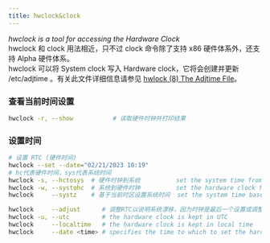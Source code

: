 ```yaml
---
title: hwclock&clock
---
```


*hwclock is a tool for accessing the Hardware Clock*  
hwclock 和 clock 用法相近，只不过 clock 命令除了支持 x86 硬件体系外，还支持 Alpha 硬件体系。  
hwclock 可以将 System clock 写入 Hardware clock，它将会创建并更新 /etc/adjtime 。有关此文件详细信息请参见 [hwlock (8) The Adjtime File](https://man.archlinux.org/man/hwclock.8#The_Adjtime_File)。
### 查看当前时间设置
```bash
hwclock -r, --show           # 读取硬件时钟并打印结果
```
### 设置时间
```bash
# 设置 RTC (硬件时间)
hwclock --set --date="02/21/2023 10:19"
# hc代表硬件时间，sys代表系统时间
hwclock -s, --hctosys  # 硬件时钟到系统 		  set the system time from the hardware clock
hwclock -w, --systohc  # 系统到硬件时钟 		  set the hardware clock from the current system time      
hwclock     --systz    # 基于当前时区设置系统时间  set the system time based on the current timezone

hwclock     --adjust      # 调整RTC以说明系统漂移，因为时钟是最后一个设置或调整的
hwclock -u, --utc         # the hardware clock is kept in UTC
hwclock     --localtime   # the hardware clock is kept in local time
hwclock     --date <time> # specifies the time to which to set the hardware clock
```



